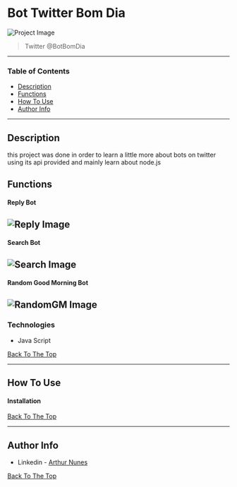 # Bot Twitter Bom Dia

![Project Image](https://user-images.githubusercontent.com/39159676/110534218-916f3e00-80fd-11eb-8174-c3f40023f5c0.jpeg)

> Twitter @BotBomDia

---

### Table of Contents

- [Description](#description)
- [Functions](#description)
- [How To Use](#how-to-use)
- [Author Info](#author-info)

---
## Description

this project was done in order to learn a little more about bots on twitter using its api provided and mainly learn about node.js 

## Functions

#### Reply Bot
![Reply Image](https://user-images.githubusercontent.com/39159676/110534222-9207d480-80fd-11eb-9a89-3c11070704ca.jpeg)
-

#### Search Bot
![Search Image](https://uploaddeimagens.com.br/imagens/pIcfpws)
-

#### Random Good Morning Bot
![RandomGM Image](https://prnt.sc/10hdvc5)
-

### Technologies

- Java Script

[Back To The Top](#bot-twitter-bom-dia)

---

## How To Use

#### Installation


[Back To The Top](#read-me-template)

---

## Author Info

- Linkedin - [Arthur Nunes](https://www.linkedin.com/in/arthurrsn/)

[Back To The Top](#bot-twitter-bom-dia)
